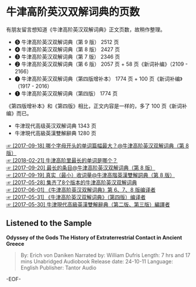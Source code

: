 # 牛津高阶英汉双解词典的页数

有朋友留言想知道《牛津高阶英汉双解词典》正文页数，故稍作整理。

- ❺ 牛津高阶英汉双解词典（第 9 版） 2512 页
- ❹ 牛津高阶英汉双解词典（第 8 版） 2427 页
- ❸ 牛津高阶英汉双解词典（第 7 版） 2346 页
- ❷ 牛津高阶英汉双解词典（第 6 版） 2057 页 + 58 页《新词补编》（2109 - 2166）
- ❶ 牛津高阶英汉双解词典（第四版增补本） 1774 页 + 100 页《新词补编》（1917 - 2016）
- ❶ 牛津高阶英汉双解词典（第四版） 1774 页

《第四版增补本》和《第四版》相比，正文内容是一样的，多了 100 页《新词补编》而已。

- 牛津现代高级英汉双解词典 1343 页
- 牛津現代高級英漢雙解辭典 1280 页

[☞ [2017-09-18] 哪个字母开头的单词篇幅最大？@牛津高阶英汉双解词典（第 8 版） ](http://mp.weixin.qq.com/s/gGaOHD6NUkyx7aYu7GM3gg)  
[☞ [2018-02-21] 牛津高阶里最长的单词是哪个？ ](http://mp.weixin.qq.com/s/TEiDlUFcHeICABnkrxV4kA)  
[☞ [2017-09-20] 最长的条目@牛津高阶英汉双解词典（第 8 版） ](http://mp.weixin.qq.com/s/iSfeKJOssuewYNpoFc334g)  
[☞ [2017-09-19] 真实（最小）收词量@牛津高階英漢雙解詞典（第 8 版） ](https://mp.weixin.qq.com/s/yBLYqeAbW2G1ImYOuQhTsw)  
[☞ [2017-05-28] 集齐了8个版本的牛津高阶英汉双解词典 ](http://mp.weixin.qq.com/s/M8mwfCKP9uJS2s7kDvSk3g)  
[☞ [2017-06-01] 《牛津高阶英汉双解词典》第 6、7、8 版编译者 ](http://mp.weixin.qq.com/s/qHUInyn2ZV7dPLFUlIm61A)  
[☞ [2017-05-31] 《牛津高阶英汉双解词典》（第四版）编译者 ](http://mp.weixin.qq.com/s/Cgm_RNjlGD_5qOBwqFtX1g)  
[☞ [2017-05-30] 牛津現代高級英漢雙解辭典（第二版、第三版）編譯者 ](http://mp.weixin.qq.com/s/C0ae5D8uN3RkXlu3fga3OA)  


## Listened to the Sample
**Odyssey of the Gods
The History of Extraterrestrial Contact in Ancient Greece**
>By: Erich von Daniken
Narrated by: William Dufris
Length: 7 hrs and 17 mins
Unabridged Audiobook
Release date: 24-10-11
Language: English
Publisher: Tantor Audio

-EOF-
